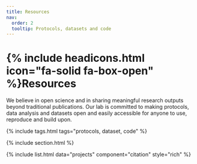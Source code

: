 ```yaml
---
title: Resources
nav:
  order: 2
  tooltip: Protocols, datasets and code
---
```


# {% include headicons.html icon="fa-solid fa-box-open" %}Resources

We believe in open science and in sharing meaningful research outputs beyond traditional publications. Our lab is committed to making protocols, data analysis and datasets open and easily accessible for anyone to use, reproduce and build upon.

{% include tags.html tags="protocols, dataset, code" %}

{% include section.html %}

{% include list.html data="projects" component="citation" style="rich" %}
